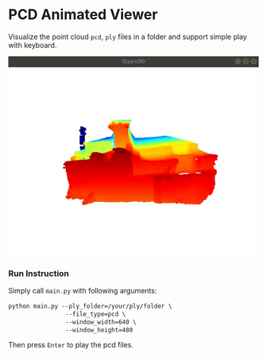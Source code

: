 # PCD Animated Viewer

Visualize the point cloud `pcd`, `ply` files in a folder and support simple play with keyboard.

![demo](img/ply_vis_demo.gif)

### Run Instruction

Simply call `main.py` with following arguments:

```shell
python main.py --ply_folder=/your/ply/folder \
                --file_type=pcd \
                --window_width=640 \
                --window_height=480 
```

Then press `Enter` to play the pcd files.
